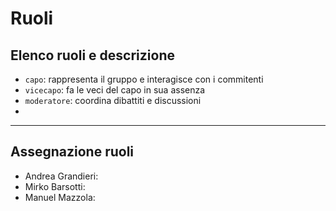 # Ruoli

## Elenco ruoli e descrizione

- `capo`: rappresenta il gruppo e interagisce con i commitenti
- `vicecapo`: fa le veci del capo in sua assenza
- `moderatore`: coordina dibattiti e discussioni
- 

---

## Assegnazione ruoli

- Andrea Grandieri:
- Mirko Barsotti:
- Manuel Mazzola:
